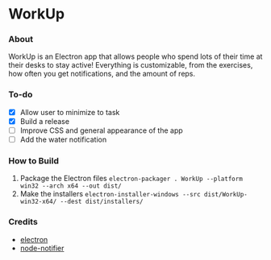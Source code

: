 # WorkUp

### About
WorkUp is an Electron app that allows people who spend lots of their time at their desks to stay active! Everything is customizable, from the exercises, how often you get notifications, and the amount of reps.

### To-do
- [x] Allow user to minimize to task
- [x] Build a release
- [ ] Improve CSS and general appearance of the app
- [ ] Add the water notification

### How to Build
1. Package the Electron files
    `electron-packager . WorkUp --platform win32 --arch x64 --out dist/`
2. Make the installers
    `electron-installer-windows --src dist/WorkUp-win32-x64/ --dest dist/installers/`

### Credits
* [electron](https://github.com/electron/electron)
* [node-notifier](https://github.com/mikaelbr/node-notifier)
